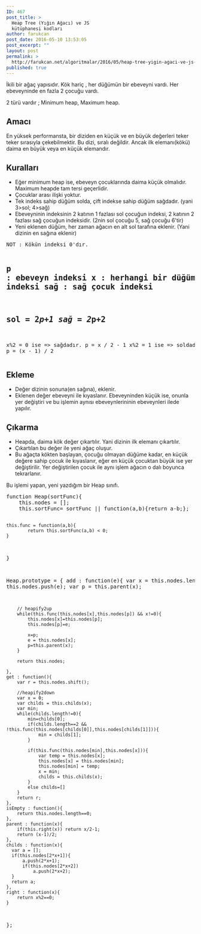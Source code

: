 ```yaml
---
ID: 467
post_title: >
  Heap Tree (Yığın Ağacı) ve JS
  kütüphanesi kodları
author: farukcan
post_date: 2016-05-10 13:53:05
post_excerpt: ""
layout: post
permalink: >
  http://farukcan.net/algoritmalar/2016/05/heap-tree-yigin-agaci-ve-js-kutuphanesi-kodlari/
published: true
---
```

İkili bir ağaç yapısıdır. Kök hariç , her düğümün bir ebeveyni vardı. Her ebeveyninde en fazla 2 çocuğu vardı.

2 türü vardır ; Minimum heap, Maximum heap.
<h2>Amacı</h2>
En yüksek performansta, bir diziden en küçük ve en büyük değerleri teker teker sırasıyla çekebilmektir. Bu dizi, sıralı değildir. Ancak ilk elemanı(kökü) daima en büyük veya en küçük elemandır.
<h2>Kuralları</h2>
<ul>
	<li>Eğer minimum heap ise, ebeveyn çocuklarında daima küçük olmalıdır. Maximum heapde tam tersi geçerlidir.</li>
	<li>Çocuklar arası ilişki yoktur.</li>
	<li>Tek indeks sahip düğüm solda, çift indekse sahip düğüm sağdadır. (yani 3&gt;sol; 4&gt;sağ)</li>
	<li>Ebeveyninin indeksinin 2 katının 1 fazlası sol çocuğun indeksi, 2 katının 2 fazlası sağ çocuğun indeksidir. (2nin sol çocuğu 5, sağ çocuğu 6'tir)</li>
	<li>Yeni eklenen düğüm, her zaman ağacın en alt sol tarafına eklenir. (Yani dizinin en sağına eklenir)</li>
</ul>
<pre>NOT : Kökün indeksi 0'dır.

p : ebeveyn indeksi
x : herhangi bir düğümün indeksi
sol : sol çocuk indeksi
sağ : sağ çocuk indeksi
---
sol = 2*p+1
sağ = 2*p+2
--
x%2 = 0 ise =&gt; sağdadır.
p = x / 2 - 1
x%2 = 1 ise =&gt; soldadır.
p = (x - 1) / 2</pre>
<h2>Ekleme</h2>
<ul>
	<li>Değer dizinin sonuna(en sağına), eklenir.</li>
	<li>Eklenen değer ebeveyni ile kıyaslanır. Ebeveyninden küçük ise, onunla yer değiştiri ve bu işlemin aynısı ebeveynlerininin ebeveynleri ilede yapılır.</li>
</ul>
<h2>Çıkarma</h2>
<ul>
	<li>Heapda, daima kök değer çıkartılır. Yani dizinin ilk elemanı çıkartılır.</li>
	<li>Çıkartılan bu değer ile yeni ağaç oluşur.</li>
	<li>Bu ağaçta kökten başlayan, çocuğu olmayan düğüme kadar, en küçük değere sahip çocuk ile kıyaslanır, eğer en küçük çocuktan büyük ise yer değiştirilir. Yer değiştirilen çocuk ile aynı işlem ağacın o dalı boyunca tekrarlanır.</li>
</ul>
Bu işlemi yapan, yeni yazdığım bir Heap sınıfı.
<pre lang="javascript">
function Heap(sortFunc){
    this.nodes = [];
    this.sortFunc= sortFunc || function(a,b){return a-b;};

    this.func = function(a,b){
            return this.sortFunc(a,b) < 0;
    }
}



Heap.prototype = {
    add : function(e){
        var x = this.nodes.length;
        this.nodes.push(e);
        var p = this.parent(x);

        // heapify2up
        while(this.func(this.nodes[x],this.nodes[p]) && x!=0){
            this.nodes[x]=this.nodes[p];
            this.nodes[p]=e;

            x=p;
            e = this.nodes[x];
            p=this.parent(x);
        }

        return this.nodes;

    },
    get : function(){
        var r = this.nodes.shift();

        //heapify2down
        var x = 0;
        var childs = this.childs(x);
        var min;
        while(childs.length!=0){
            min=childs[0];
            if(childs.length==2 && !this.func(this.nodes[childs[0]],this.nodes[childs[1]])){
                min = childs[1];
            }

            if(this.func(this.nodes[min],this.nodes[x])){
                var temp = this.nodes[x];
                this.nodes[x] = this.nodes[min];
                this.nodes[min] = temp;
                x = min;
                childs = this.childs(x);
            }
            else childs=[]
        }
        return r;
    },
    isEmpty : function(){
        return this.nodes.length==0;
    },
    parent : function(x){
        if(this.right(x)) return x/2-1;
        return (x-1)/2;
    },
    childs : function(x){
      var a = [];
      if(this.nodes[2*x+1]){
          a.push(2*x+1);
          if(this.nodes[2*x+2])
              a.push(2*x+2);
      }
      return a;
    },
    right : function(x){
        return x%2==0;
    }
};


</pre>
&nbsp;